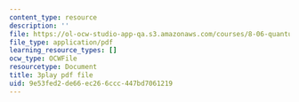 ```yaml
---
content_type: resource
description: ''
file: https://ol-ocw-studio-app-qa.s3.amazonaws.com/courses/8-06-quantum-physics-iii-spring-2018/9e53fed2de66ec266ccc447bd7061219_loVzNly0Gyw.pdf
file_type: application/pdf
learning_resource_types: []
ocw_type: OCWFile
resourcetype: Document
title: 3play pdf file
uid: 9e53fed2-de66-ec26-6ccc-447bd7061219
---
```

